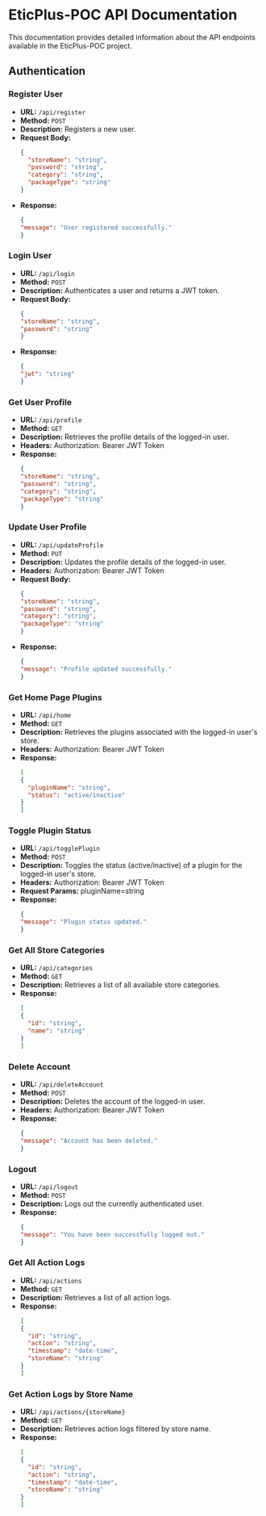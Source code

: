 # EticPlus-POC API Documentation

This documentation provides detailed information about the API endpoints available in the EticPlus-POC project.

## Authentication

### Register User

- **URL:** `/api/register`
- **Method:** `POST`
- **Description:** Registers a new user.
- **Request Body:**
  ```json
  {
    "storeName": "string",
    "password": "string",
    "category": "string",
    "packageType": "string"
  }
- **Response:**
  ```json
  {
  "message": "User registered successfully."
  }
### Login User

- **URL:** `/api/login`
- **Method:** `POST`
- **Description:** Authenticates a user and returns a JWT token.
- **Request Body:**
  ```json
  {
  "storeName": "string",
  "password": "string"
  }
- **Response:**
  ```json
  {
  "jwt": "string"
  }
### Get User Profile

- **URL:** `/api/profile`
- **Method:** `GET`
- **Description:** Retrieves the profile details of the logged-in user.
- **Headers:** Authorization: Bearer JWT Token
- **Response:**
  ```json
  {
  "storeName": "string",
  "password": "string",
  "category": "string",
  "packageType": "string"
  }
### Update User Profile

- **URL:** `/api/updateProfile`
- **Method:** `PUT`
- **Description:** Updates the profile details of the logged-in user.
- **Headers:** Authorization: Bearer JWT Token
- **Request Body:**
  ```json
  {
  "storeName": "string",
  "password": "string",
  "category": "string",
  "packageType": "string"
  }
- **Response:**
  ```json
  {
  "message": "Profile updated successfully."
  }
### Get Home Page Plugins

- **URL:** `/api/home`
- **Method:** `GET`
- **Description:** Retrieves the plugins associated with the logged-in user's store.
- **Headers:** Authorization: Bearer JWT Token
- **Response:**
  ```json
  [
  {
    "pluginName": "string",
    "status": "active/inactive"
  }
  ]
### Toggle Plugin Status

- **URL:** `/api/togglePlugin`
- **Method:** `POST`
- **Description:** Toggles the status (active/inactive) of a plugin for the logged-in user's store.
- **Headers:** Authorization: Bearer JWT Token
- **Request Params:** pluginName=string
- **Response:**
  ```json
  {
  "message": "Plugin status updated."
  }
### Get All Store Categories

- **URL:** `/api/categories`
- **Method:** `GET`
- **Description:** Retrieves a list of all available store categories.
- **Response:**
  ```json
  [
  {
    "id": "string",
    "name": "string"
  }
  ]
### Delete Account

- **URL:** `/api/deleteAccount`
- **Method:** `POST`
- **Description:** Deletes the account of the logged-in user.
- **Headers:** Authorization: Bearer JWT Token
- **Response:**
  ```json
  {
  "message": "Account has been deleted."
  }
### Logout

- **URL:** `/api/logout`
- **Method:** `POST`
- **Description:** Logs out the currently authenticated user.
- **Response:**
  ```json
  {
  "message": "You have been successfully logged out."
  }
### Get All Action Logs

- **URL:** `/api/actions`
- **Method:** `GET`
- **Description:** Retrieves a list of all action logs.
- **Response:**
  ```json
  [
  {
    "id": "string",
    "action": "string",
    "timestamp": "date-time",
    "storeName": "string"
  }
  ]
### Get Action Logs by Store Name
- **URL:** `/api/actions/{storeName}`
- **Method:** `GET`
- **Description:** Retrieves action logs filtered by store name.
- **Response:**
  ```json
  [
  {
    "id": "string",
    "action": "string",
    "timestamp": "date-time",
    "storeName": "string"
  }
  ]  
